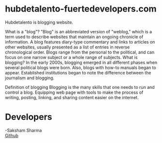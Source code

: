 # hubdetalento-fuertedevelopers.com
Hubdetalento is blogging website.

What is a "blog"? "Blog" is an abbreviated version of "weblog," which is a term used to describe websites that maintain an ongoing chronicle of information. A blog features diary-type commentary and links to articles on other websites, usually presented as a list of entries in reverse chronological order. Blogs range from the personal to the political, and can focus on one narrow subject or a whole range of subjects.
What is blogging?
In the early 2000s, blogging emerged in all different phases when several political blogs were born. Also, blogs with how-to manuals began to appear. Established institutions began to note the difference between the journalism and blogging.

Definition of blogging
Blogging is the many skills that one needs to run and control a blog. Equipping web page with tools to make the process of writing, posting, linking, and sharing content easier on the internet.

# Developers
-Saksham Sharma<br>
<a href="https://github.com/Sakshamoo17">Github</a>
